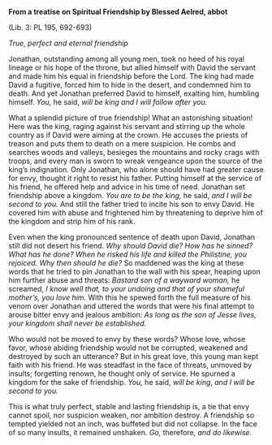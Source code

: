 

**From a treatise on Spiritual Friendship by Blessed Aelred, abbot**

(Lib. 3: PL 195, 692-693)

_True, perfect and eternal friendship_

Jonathan, outstanding among all young men, took no heed of his royal lineage or his hope of the throne, but allied himself with David the servant and made him his equal in friendship before the Lord. The king had made David a fugitive, forced him to hide in the desert, and condemned him to death. And yet Jonathan preferred David to himself, exalting him, humbling himself. _You,_ he said, _will be king_ _and I will follow after you._

What a splendid picture of true friendship! What an astonishing situation! Here was the king, raging against his servant and stirring up the whole country as if David were aiming at the crown. He accuses the priests of treason and puts them to death on a mere suspicion. He combs and searches woods and valleys, besieges the mountains and rocky crags with troops, and every man is sworn to wreak vengeance upon the source of the king’s indignation. Only Jonathan, who alone should have had greater cause for envy, thought it right to resist his father. Putting himself at the service of his friend, he offered help and advice in his time of need. Jonathan set friendship above a kingdom. _You are to be the king,_ he said, _and I will be second to you._ And still the father tried to incite his son to envy David. He covered him with abuse and frightened him by threatening to deprive him of the kingdom and strip him of his rank.

Even when the king pronounced sentence of death upon David, Jonathan still did not desert his friend. _Why should David die? How has he sinned? What has he done? When he risked his life and killed the Philistine, you rejoiced. Why then should he die?_ So maddened was the king at these words that he tried to pin Jonathan to the wall with his spear, heaping upon him further abuse and threats: _Bastard son of a wayward woman,_ he screamed, _I know well that, to your undoing and that of your shameful mother’s, you love him._ With this he spewed forth the full measure of his venom over Jonathan and uttered the words that were his final attempt to arouse bitter envy and jealous ambition: _As long as the son of Jesse lives, your kingdom shall never be established._

Who would not be moved to envy by these words? Whose love, whose favor, whose abiding friendship would not be corrupted, weakened and destroyed by such an utterance? But in his great love, this young man kept faith with his friend. He was steadfast in the face of threats, unmoved by insults; forgetting renown, he thought only of service. He spurned a kingdom for the sake of friendship. _You,_ he said, _will be king_, _and I will be second to you._

This is what truly perfect, stable and lasting friendship is, a tie that envy cannot spoil, nor suspicion weaken, nor ambition destroy. A friendship so tempted yielded not an inch, was buffeted but did not collapse. In the face of so many insults, it remained unshaken. _Go,_ therefore, _and do likewise._

